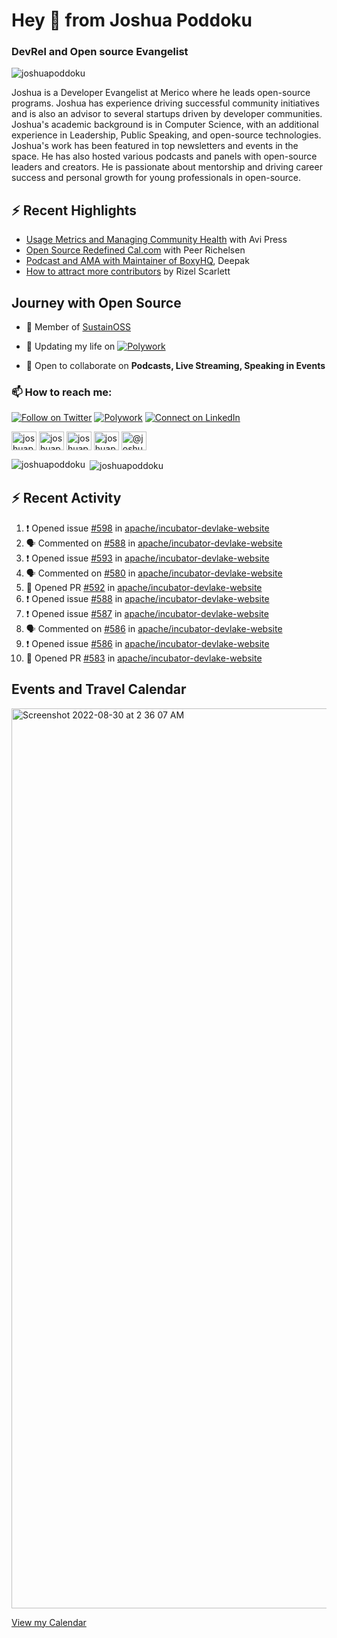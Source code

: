 <h1 align="left">Hey 👋 from Joshua Poddoku</h1>
<h3 align="left">DevRel and Open source Evangelist</h3>

<p align="left"> <img src="https://komarev.com/ghpvc/?username=joshuapoddoku&label=Profile%20views&color=0e75b6&style=flat" alt="joshuapoddoku" /> </p>

Joshua is a Developer Evangelist at Merico where he leads open-source programs. Joshua has experience driving successful community initiatives and is also an advisor to several startups driven by developer communities. Joshua's academic background is in Computer Science, with an additional experience in Leadership, Public Speaking, and open-source technologies. Joshua's work has been featured in top newsletters and events in the space. He has also hosted various podcasts and panels with open-source leaders and creators. He is passionate about mentorship and driving career success and personal growth for young professionals in open-source.

## :zap: Recent Highlights

- [Usage Metrics and Managing Community Health](https://www.youtube.com/watch?v=9-F_2GslGiE) with Avi Press
- [Open Source Redefined Cal.com](https://www.youtube.com/watch?v=HQ9jYOFfCg0) with Peer Richelsen
- [Podcast and AMA with Maintainer of BoxyHQ](https://www.youtube.com/watch?v=SCCBjOSLsK0), Deepak 
- [How to attract more contributors](https://www.youtube.com/watch?v=j-DjYOt6gOs) by Rizel Scarlett

## Journey with Open Source

- 🌱 Member of [SustainOSS](https://discourse.sustainoss.org/u/joshuapoddoku/summary)

- 📝 Updating my life on [![Polywork](https://img.shields.io/badge/--polywork?label=Polywork&logo=Polywork&style=social)](https://www.polywork.com/joshuapod)
 
- 💬 Open to collaborate on **Podcasts, Live Streaming, Speaking in Events**

### 📫 How to reach me:

[![Follow on Twitter](https://img.shields.io/badge/--twitter?label=Twitter&logo=Twitter&style=social)](https://twitter.com/JoshuaPoddoku)  [![Polywork](https://img.shields.io/badge/--polywork?label=Polywork&logo=Polywork&style=social)](https://www.polywork.com/joshuapod) [![Connect on LinkedIn](https://img.shields.io/badge/--linkedin?label=LinkedIn&logo=LinkedIn&style=social)](https://www.linkedin.com/in/joshuapod)


<p align="left">
<a href="https://codepen.io/joshuapoddoku" target="blank"><img align="center" src="https://cdn.jsdelivr.net/npm/simple-icons@3.0.1/icons/codepen.svg" alt="joshuapoddoku" height="30" width="40" /></a>
<a href="https://dev.to/joshuapoddoku" target="blank"><img align="center" src="https://cdn.jsdelivr.net/npm/simple-icons@3.0.1/icons/dev-dot-to.svg" alt="joshuapoddoku" height="30" width="40" /></a>
<a href="https://codesandbox.com/joshuapoddoku" target="blank"><img align="center" src="https://cdn.jsdelivr.net/npm/simple-icons@3.0.1/icons/codesandbox.svg" alt="joshuapoddoku" height="30" width="40" /></a>
<a href="https://instagram.com/the_wittymentor" target="blank"><img align="center" src="https://cdn.jsdelivr.net/npm/simple-icons@3.0.1/icons/instagram.svg" alt="joshuapoddoku" height="30" width="40" /></a>
<a href="https://medium.com/@joshuapod" target="blank"><img align="center" src="https://cdn.jsdelivr.net/npm/simple-icons@3.0.1/icons/medium.svg" alt="@joshuapod" height="30" width="40" /></a>
</p>


<p><img align="left" src="https://github-readme-stats.vercel.app/api/top-langs?username=joshuapoddoku&show_icons=true&locale=en&layout=compact" alt="joshuapoddoku" /></p>

<p>&nbsp;<img align="center" src="https://github-readme-stats.vercel.app/api?username=joshuapoddoku&show_icons=true&locale=en" alt="joshuapoddoku" /></p>

## :zap: Recent Activity

<!--START_SECTION:activity-->
1. ❗ Opened issue [#598](https://github.com/apache/incubator-devlake-website/issues/598) in [apache/incubator-devlake-website](https://github.com/apache/incubator-devlake-website)
2. 🗣 Commented on [#588](https://github.com/apache/incubator-devlake-website/issues/588#issuecomment-1643308414) in [apache/incubator-devlake-website](https://github.com/apache/incubator-devlake-website)
3. ❗ Opened issue [#593](https://github.com/apache/incubator-devlake-website/issues/593) in [apache/incubator-devlake-website](https://github.com/apache/incubator-devlake-website)
4. 🗣 Commented on [#580](https://github.com/apache/incubator-devlake-website/issues/580#issuecomment-1642867467) in [apache/incubator-devlake-website](https://github.com/apache/incubator-devlake-website)
5. 💪 Opened PR [#592](https://github.com/apache/incubator-devlake-website/pull/592) in [apache/incubator-devlake-website](https://github.com/apache/incubator-devlake-website)
6. ❗ Opened issue [#588](https://github.com/apache/incubator-devlake-website/issues/588) in [apache/incubator-devlake-website](https://github.com/apache/incubator-devlake-website)
7. ❗ Opened issue [#587](https://github.com/apache/incubator-devlake-website/issues/587) in [apache/incubator-devlake-website](https://github.com/apache/incubator-devlake-website)
8. 🗣 Commented on [#586](https://github.com/apache/incubator-devlake-website/issues/586#issuecomment-1639053345) in [apache/incubator-devlake-website](https://github.com/apache/incubator-devlake-website)
9. ❗ Opened issue [#586](https://github.com/apache/incubator-devlake-website/issues/586) in [apache/incubator-devlake-website](https://github.com/apache/incubator-devlake-website)
10. 💪 Opened PR [#583](https://github.com/apache/incubator-devlake-website/pull/583) in [apache/incubator-devlake-website](https://github.com/apache/incubator-devlake-website)
<!--END_SECTION:activity-->

## Events and Travel Calendar
<img width="1440" alt="Screenshot 2022-08-30 at 2 36 07 AM" src="https://user-images.githubusercontent.com/31725457/187299035-79305247-dda2-4264-b352-17154d498cba.png">

[View my Calendar](https://calendar.google.com/calendar/embed?src=kn998onh29klft2csbbuh4qun0%40group.calendar.google.com&ctz=Asia%2FKolkata "@embed")
